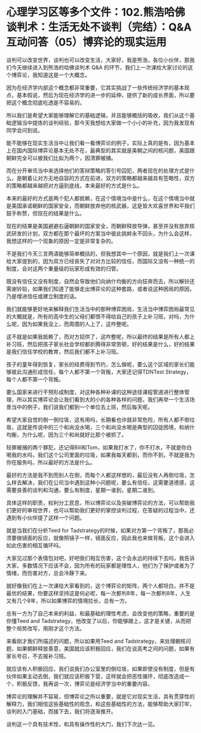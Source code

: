# 心理学习区等多个文件：102.熊浩哈佛谈判术：生活无处不谈判（完结）：Q&A互动问答（05）博弈论的现实运用

谈判可以改变世界，谈判也可以改变生活，大家好，我是熊浩，各位小伙伴，那我们今天继续进入到熊浩的哈佛谈判术 Q&A 的环节，我们上一次课给大家讨论的这个博弈论，我知道这是一个大概念。

因为在经济学内部这个概念都非常重要，它其实挑战了一些传统经济学的基本观点，基本假说，然后为现在经济学的进一步的延伸，提供了新的成长界面，所以要把这个概念彻底吃透是不容易的。

所以我们是希望大家能够理解它的基础逻辑，并且能够概括的吸收，我们从这个基础逻辑当中提炼的谈判经验，那今天我想给大家做一个小小的补充，因为我发现有同学会问到说。

能不能够在现实生活当中让我们看一看博弈论的例子，实际上真的是有，因为基本上在国内国际博弈论基本无处不在，最典型的其实就是美朝之间的核问题，美国跟朝鲜完全可以被我们比拟为两个，因清罪被捕。

而在分开审讯当中来选择他们的答辩策略的答引号囚犯，两者现在的处理方式是什么，是朝着让对方无地自容的方式在前进，双方的策略都越来越具有签略性，双方的策略都越来越把对方逼到底线，本来最好的方式是什么。

本来的最好的方式是两个犯人都抵赖，在这个情境当中是什么，在这个情境当中就是美国承诺朝鲜的国家安全，而朝鲜放弃他的核武器，这是皆大欢喜世界和平我们鼓手称赞，但现在的结果是什么。

现在的结果是美国避避右逼朝鲜的国家安全，而朝鲜释放导弹，甚至并没有放弃核武研发的计划，双方都在那个最坏的方案当中彼此挑衅永不回头，为什么会这样，我想这样的一个现象的原因一定是非常复杂的。

不是我们今天三言两语能够简单概括的，但我想其中一个原因，就是我们上一次课给大家提到的，因为双方已经丧失了对对方比较的信任，而国际又没有一种统一的制度，会对这两个重量级的玩家形成有效的归管。

既没有信任又没有制度，自然会导致他们向纳什均衡的方向狂奔而去，所以解铃还需谢铃铅，如果我们知道了能够走出博弈论的这种套路，或者说这种困局的原因，乃是增进信任或建立制度的话。

我们就能够更好地来解释我们生活当中的那种博弈困局，生活当中博弈困局最常见的大概就是，所有的高中生的父母们都恨不得给自己的孩子上补习班，对吗，为什么呢，因为如果我没上，而周围的人上了，这咋整呢。

这不就是如果我抵赖了，而对方招供了，这咋整呢，所以最终的结果是所有人都上补习班，然后把孩子家长社会学校都折腾得非常劳顿，好的结果是什么，好的结果是我们信任学校的教育，然后我们都不上补习班。

孩子的童年得到恢复，家长的经费得到节约，怎么做呢，要么这个区域的家长们能够彼此沟通形成信任，每个人都不第一个背叛，大家还记得TDNTest Strategy，每个人都不第一个背叛。

要么国家来进行干预形成制度，对这种各种补课的这种途径课程管道进行整体管理，所以其实博弈论会让我们看到大的小的各种各样的问题，我们再举一个生活场景当中的例子，我们说我们都到一个单位去上班，然后每天呢。

希望大家自觉的倒一倒垃圾，这有用吗，长期看也许就非常危险，所有人都不倒垃圾，这就是传说中的三个和尚没水喝，三个和尚没水喝是典型的囚徒困境，和纳什均衡，为什么呢，因为三个和尚就好比那个被抓了。

轻罪被捕的两个罪犯，还记得Bill和Tom，如果我打水了，你不打水，不就是你白喝我的水吗，我们这个公司里面的垃圾，如果我每天都到，而你不到，不就是我为你在服务吗，所以最好的方法是什么。

最好的方法是我不到而别人在倒，而每个人都这样想的，最后没有人再倒垃圾，怎么样去解决，我们在公司当中遇到这种小问题呢，要么有信任，这需要道德感，这需要良善的谈判和沟通，要么有制度，星期一谁到，星期二谁到。

具体这样的职责，权利分工民息，所以博弈论以及突破博弈论的方法，可以帮助我们更好的审视世界，也可以帮助我们更好的掌控谈判过程，在答疑的过程当中，还遇到有小伙伴提了这样一个问题。

就是当我们在分析Teed for Tadstrategy的时候，如果对方第一个背叛了，那我必须要做镜面的反应，就像照镜子一样，镜面反应，因此我也来做背叛，这个会进入如此伤害的相互循环吗。

大家见过那个表情包对吧，好吧我们相互伤害，这个会永远的持续下去吗，我告诉大家，多数情况下应该不会，因为所有的玩家都是理性人，他们为了保护或者为了情绪，而伤害对方，总会冷静下来。

就好像我们在上一次课给大家看到的，这个博弈论的矩阵，两个人都坦白，并不是最优的结果，你要这样坚持这是何必呢，每一次都判8年，每一次都判8年，人生又有几个8年，所以如果博弈的情境拉长，总有一方。

总有一方为了自己本来的利益，和最基础的理性考虑，会改变他的策略，重要的是你懂Teed and Tadstrategy，他改变了以后，你能够跟上，这才是关键，从而把整个局势改写，用刚才这个方法。

来看刚才我们所描述的问题，所以如果用Teed and Tadstrategy，来处理朝核问题，如果朝鲜释放善意，美国就应该积极回应，我们在说高考之间的问题，如果有家长号召，不去报补习班。

就应该有人积极回应，我们说我们办公室里的倒垃圾，如果即使没有制度，但是有伙伴如果主动去倒，我们就应该积极下营，这样就会把恶性循环，彻底改造成一个，积极反馈，我再说一次，博弈论是经济学当中的重要内容。

博弈论的理解并不容易，但博弈论之所以重要，就是它对现实生活，具有贯穿性的解释力，我们相信这些基础性的观念，和这些基础性的方法，能够帮助大家打牢，谈判的入门基础，而接下去，我们将逐渐推开。

谈判这一个具有技术性，和具有操作性的大门，我们下次达一见。